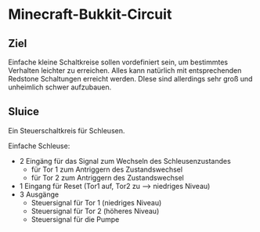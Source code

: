 Minecraft-Bukkit-Circuit
========================

Ziel
----

Einfache kleine Schaltkreise sollen vordefiniert sein, um bestimmtes Verhalten leichter zu erreichen.
Alles kann natürlich mit entsprechenden Redstone Schaltungen erreicht werden. DIese sind allerdings sehr
groß und unheimlich schwer aufzubauen.

Sluice
------
Ein Steuerschaltkreis für Schleusen.

Einfache Schleuse:
- 2 Eingäng für das Signal zum Wechseln des Schleusenzustandes
  - für Tor 1 zum Antriggern des Zustandswechsel
  - für Tor 2 zum Antriggern des Zustandswechsel
- 1 Eingang für Reset (Tor1 auf, Tor2 zu --> niedriges Niveau)
- 3 Ausgänge 
  - Steuersignal für Tor 1 (niedriges Niveau)
  - Steuersignal für Tor 2 (höheres Niveau)
  - Steuersignal für die Pumpe 

